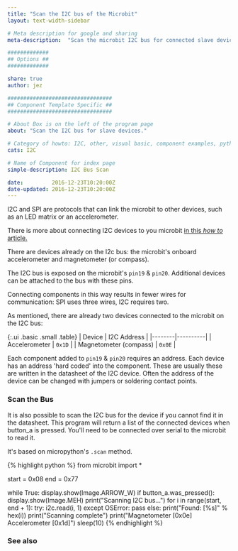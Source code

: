 ```yaml
---
title: "Scan the I2C bus of the Microbit"
layout: text-width-sidebar

# Meta description for google and sharing
meta-description:  "Scan the microbit I2C bus for connected slave devices."

#############
## Options ##
#############

share: true
author: jez

#################################
## Component Template Specific ##
#################################

# About Box is on the left of the program page
about: "Scan the I2C bus for slave devices."

# Category of howto: I2C, other, visual basic, component examples, python, data logging
cats: I2C

# Name of Component for index page
simple-description: I2C Bus Scan

date:         2016-12-23T10:20:00Z
date-updated: 2016-12-23T10:20:00Z
---
```

I2C and SPI are protocols that can link the microbit to other devices, such as an LED matrix or an accelerometer.

There is more about connecting I2C devices to you microbit [in this _how to_ article.](/howto/attach-microbit-to-I2C-devices)

There are devices already on the I2c bus: the microbit's onboard accelerometer and magnetometer (or compass).

The I2C bus is exposed on the microbit's `pin19` & `pin20`. Additional devices can be attached to the bus with these pins.

Connecting components in this way results in fewer wires for communication: SPI uses three wires, I2C requires two.

As mentioned, there are already two devices connected to the microbit on the I2C bus:

{:.ui .basic .small .table}
| Device | I2C Address |
|--------|----------|
| Accelerometer | `0x1D` |
| Magnetometer (compass) | `0x0E` |

Each component added to `pin19` & `pin20` requires an address. Each device has an address 'hard coded' into the component. These are usually these are written in the datasheet of the I2C device. Often the address of the device can be changed with jumpers or soldering contact points.

### Scan the Bus

It is also possible to scan the I2C bus for the device if you cannot find it in the datasheet. This program will return a list of the connected devices when button_a is pressed. You'll need to be connected over serial to the microbit to read it.

It's based on micropython's `.scan` method.

{% highlight python %}
from microbit import *

start = 0x08
end = 0x77

while True:
    display.show(Image.ARROW_W)
    if button_a.was_pressed():
        display.show(Image.MEH)
        print("Scanning I2C bus...")
        for i in range(start, end + 1):
            try:
                i2c.read(i, 1)
            except OSError:
                pass
            else:
                print("Found:  [%s]" % hex(i))
        print("Scanning complete")
        print("Magnetometer [0x0e] Accelerometer [0x1d]")
    sleep(10)
    {% endhighlight %}
### See also
